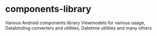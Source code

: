 # components-library
Various Android components library
Viewmodels for various usage, Databinding converters and utilities, Datetime utilities and many others  
